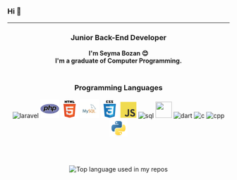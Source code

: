 

### Hi 👋
<hr>
<h3 align="center"><b>Junior Back-End Developer</b></h3>
<p align="center"><b>I'm Seyma Bozan 😊 <br />I'm a graduate of Computer Programming.</b></p>
<h3 align="center"><br>Programming Languages</h3>

<p align="center">
  <img src="https://www.google.com/url?sa=i&url=https%3A%2F%2Ficonduck.com%2Ficons%2F27594%2Flaravel&psig=AOvVaw0DgMaP_wKTA6seXSsI2OkR&ust=1719236746056000&source=images&cd=vfe&opi=89978449&ved=0CBEQjRxqFwoTCJi_5Yzu8YYDFQAAAAAdAAAAABAE" alt="laravel" width="42" height="42"/>
  <img src="https://raw.githubusercontent.com/devicons/devicon/master/icons/php/php-original.svg" alt="php" width="42" height="42"/>
  <img src="https://raw.githubusercontent.com/devicons/devicon/master/icons/html5/html5-original-wordmark.svg" alt="html5" width="40" height="40"/>
  <img src="https://raw.githubusercontent.com/github/explore/80688e429a7d4ef2fca1e82350fe8e3517d3494d/topics/mysql/mysql.png" width="43" height="43">
  <img src="https://raw.githubusercontent.com/devicons/devicon/master/icons/css3/css3-original-wordmark.svg" alt="css" width="40" height="40"/>
  <img src="https://raw.githubusercontent.com/devicons/devicon/master/icons/javascript/javascript-original.svg" alt="javascript" width="37" height="37"/>
  <img src="https://www.svgrepo.com/show/303229/microsoft-sql-server-logo.svg" alt="sql" width="40" height="40"/>
  <img src="https://raw.githubusercontent.com/hussainweb/hussainweb/main/icons/flutter.png" width="37" height="37"/>
  <img src="https://raw.githubusercontent.com/hussainweb/hussainweb/main/icons/dartlang.png" alt="dart" width="37" height="37"/>
  <img src="https://raw.githubusercontent.com/jmnote/z-icons/master/svg/c.svg" alt="c" width="40" height="40"/>
  <img src="https://raw.githubusercontent.com/jmnote/z-icons/master/svg/cpp.svg" alt="cpp" width="40" height="40"/>
  <img src="https://raw.githubusercontent.com/devicons/devicon/master/icons/python/python-original.svg" alt="python" width="40" height="40"/>
</p>


<br/><br/>


<div align="center">
  <img width="" src="https://github-readme-stats.vercel.app/api/top-langs/?username=seymabozan&layout=compact&hide_title=1&card_width=300" alt="Top language used in my repos" />
</div>

